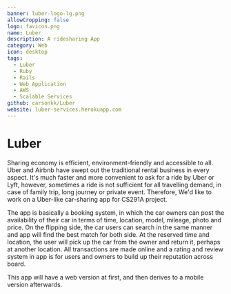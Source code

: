 ```yaml
---
banner: luber-logo-lg.png
allowCropping: false
logo: favicon.png
name: Luber
description: A ridesharing App
category: Web
icon: desktop
tags:
  - Luber
  - Ruby
  - Rails
  - Web Application
  - AWS
  - Scalable Services
github: carsonkk/Luber
website: luber-services.herokuapp.com
---
```


# Luber

Sharing economy is efficient, environment-friendly and accessible to all. Uber and Airbnb have swept out the traditional rental business in every aspect. It's much faster and more convenient to ask for a ride by Uber or Lyft, however, sometimes a ride is not sufficient for all travelling demand, in case of family trip, long journey or private event. Therefore, We'd like to work on a Uber-like car-sharing app for CS291A project.

The app is basically a booking system, in which the car owners can post the availability of their car in terms of time, location, model, mileage, photo and price. On the flipping side, the car users can search in the same manner and app will find the best match for both side. At the reserved time and location, the user will pick up the car from the owner and return it, perhaps at another location. All transactions are made online and a rating and review system in app is for users and owners to build up their reputation across board.

This app will have a web version at first, and then derives to a mobile version afterwards.